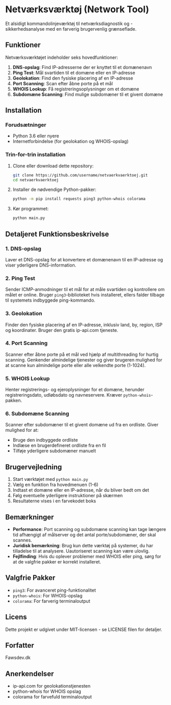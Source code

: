 # Netværksværktøj (Network Tool)

Et alsidigt kommandolinjeværktøj til netværksdiagnostik og -sikkerhedsanalyse med en farverig brugervenlig grænseflade.


## Funktioner

Netværksværktøjet indeholder seks hovedfunktioner:

1. **DNS-opslag**: Find IP-adresserne der er knyttet til et domænenavn
2. **Ping Test**: Mål svartiden til et domæne eller en IP-adresse
3. **Geolokation**: Find den fysiske placering af en IP-adresse
4. **Port Scanning**: Scan efter åbne porte på et mål
5. **WHOIS Lookup**: Få registreringsoplysninger om et domæne
6. **Subdomæne Scanning**: Find mulige subdomæner til et givent domæne

## Installation

### Forudsætninger

- Python 3.6 eller nyere
- Internetforbindelse (for geolokation og WHOIS-opslag)

### Trin-for-trin installation

1. Clone eller download dette repository:
   ```bash
   git clone https://github.com/username/netvaerkvaerktoej.git
   cd netvaerkvaerktoej
   ```

2. Installer de nødvendige Python-pakker:
   ```bash
   python -m pip install requests ping3 python-whois colorama
   ```

3. Kør programmet:
   ```bash
   python main.py
   ```

## Detaljeret Funktionsbeskrivelse

### 1. DNS-opslag
Laver et DNS-opslag for at konvertere et domænenavn til en IP-adresse og viser yderligere DNS-information.

### 2. Ping Test
Sender ICMP-anmodninger til et mål for at måle svartiden og kontrollere om målet er online. Bruger `ping3`-biblioteket hvis installeret, ellers falder tilbage til systemets indbyggede ping-kommando.

### 3. Geolokation
Finder den fysiske placering af en IP-adresse, inklusiv land, by, region, ISP og koordinater. Bruger den gratis ip-api.com tjeneste.

### 4. Port Scanning
Scanner efter åbne porte på et mål ved hjælp af multithreading for hurtig scanning. Genkender almindelige tjenester og giver brugeren mulighed for at scanne kun almindelige porte eller alle velkendte porte (1-1024).

### 5. WHOIS Lookup
Henter registrerings- og ejeroplysninger for et domæne, herunder registreringsdato, udløbsdato og navneservere. Kræver `python-whois`-pakken.

### 6. Subdomæne Scanning
Scanner efter subdomæner til et givent domæne ud fra en ordliste. Giver mulighed for at:
- Bruge den indbyggede ordliste
- Indlæse en brugerdefineret ordliste fra en fil
- Tilføje yderligere subdomæner manuelt

## Brugervejledning

1. Start værktøjet med `python main.py`
2. Vælg en funktion fra hovedmenuen (1-6)
3. Indtast et domæne eller en IP-adresse, når du bliver bedt om det
4. Følg eventuelle yderligere instruktioner på skærmen
5. Resultaterne vises i en farvekodet boks

## Bemærkninger

- **Performance**: Port scanning og subdomæne scanning kan tage længere tid afhængigt af målserver og det antal porte/subdomæner, der skal scannes.
- **Juridisk bemærkning**: Brug kun dette værktøj på systemer, du har tilladelse til at analysere. Uautoriseret scanning kan være ulovlig.
- **Fejlfinding**: Hvis du oplever problemer med WHOIS eller ping, sørg for at de valgfrie pakker er korrekt installeret.

## Valgfrie Pakker

- `ping3`: For avanceret ping-funktionalitet
- `python-whois`: For WHOIS-opslag
- `colorama`: For farverig terminaloutput

## Licens

Dette projekt er udgivet under MIT-licensen - se LICENSE filen for detaljer.

## Forfatter

Fawsdev.dk

## Anerkendelser

- ip-api.com for geolokationstjenesten
- python-whois for WHOIS opslag
- colorama for farvefuld terminaloutput

